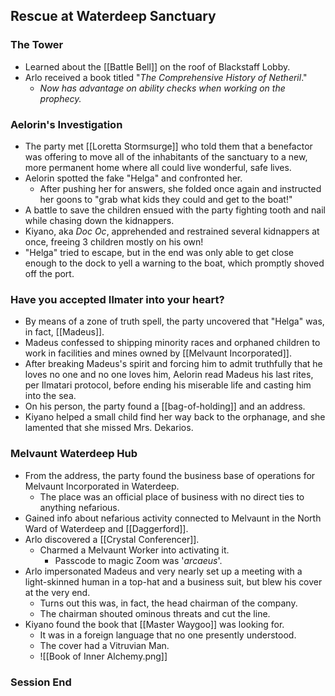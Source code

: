 ## Rescue at Waterdeep Sanctuary

### The Tower
- Learned about the [[Battle Bell]] on the roof of Blackstaff Lobby.
- Arlo received a book titled "*The Comprehensive History of Netheril*."
  - *Now has advantage on ability checks when working on the prophecy.*

### Aelorin's Investigation
- The party met [[Loretta Stormsurge]] who told them that a benefactor was offering to move all of the inhabitants of the sanctuary to a new, more permanent home where all could live wonderful, safe lives.
- Aelorin spotted the fake "Helga" and confronted her.
  - After pushing her for answers, she folded once again and instructed her goons to "grab what kids they could and get to the boat!"
- A battle to save the children ensued with the party fighting tooth and nail while chasing down the kidnappers.
- Kiyano, aka *Doc Oc*, apprehended and restrained several kidnappers at once, freeing 3 children mostly on his own!
- "Helga" tried to escape, but in the end was only able to get close enough to the dock to yell a warning to the boat, which promptly shoved off the port.

### Have you accepted Ilmater into your heart?
- By means of a zone of truth spell, the party uncovered that "Helga" was, in fact, [[Madeus]].
- Madeus confessed to shipping minority races and orphaned children to work in facilities and mines owned by [[Melvaunt Incorporated]].
- After breaking Madeus's spirit and forcing him to admit truthfully that he loves no one and no one loves him, Aelorin read Madeus his last rites, per Ilmatari protocol, before ending his miserable life and casting him into the sea.
- On his person, the party found a [[bag-of-holding]] and an address.
- Kiyano helped a small child find her way back to the orphanage, and she lamented that she missed Mrs. Dekarios.
### Melvaunt Waterdeep Hub
- From the address, the party found the business base of operations for Melvaunt Incorporated in Waterdeep.
  - The place was an official place of business with no direct ties to anything nefarious.
- Gained info about nefarious activity connected to Melvaunt in the North Ward of Waterdeep and [[Daggerford]].
- Arlo discovered a [[Crystal Conferencer]].
  - Charmed a Melvaunt Worker into activating it.
    - Passcode to magic Zoom was '*arcaeus*'.
- Arlo impersonated Madeus and very nearly set up a meeting with a light-skinned human in a top-hat and a business suit, but blew his cover at the very end.
  - Turns out this was, in fact, the head chairman of the company.
  - The chairman shouted ominous threats and cut the line.
- Kiyano found the book that [[Master Waygoo]] was looking for.
  - It was in a foreign language that no one presently understood.
  - The cover had a Vitruvian Man.
  - ![[Book of Inner Alchemy.png]]

### Session End